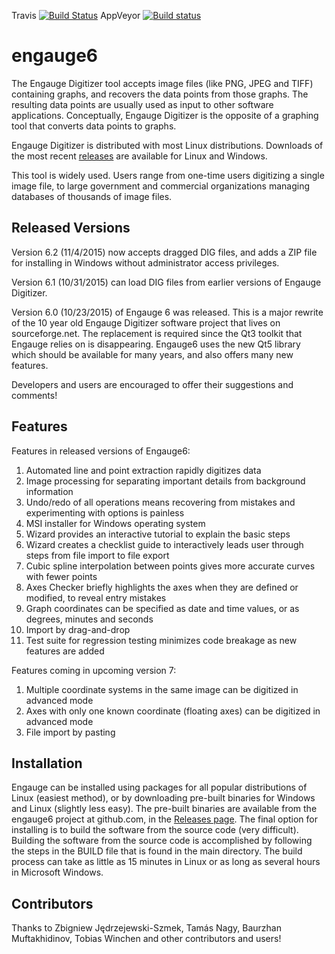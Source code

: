 Travis [![Build Status](https://travis-ci.org/markummitchell/engauge6.svg?branch=master)](https://travis-ci.org/markummitchell/engauge6) AppVeyor [![Build status](https://ci.appveyor.com/api/projects/status/github/engauge6/markummitchell?svg=true)](https://ci.appveyor.com/api/projects/status/github/engauge6/)

engauge6
========

The Engauge Digitizer tool accepts image files (like PNG, JPEG and TIFF) containing graphs, and recovers the data points from those graphs. The resulting data points are usually used as input to other software applications. Conceptually, Engauge Digitizer is the opposite of a graphing tool that converts data points to graphs.

Engauge Digitizer is distributed with most Linux distributions. Downloads of the most recent 
[releases](https://github.com/markummitchell/engauge6/releases) are available for Linux and Windows. 

This tool is widely used. Users range from one-time users digitizing a single image file, to large government and commercial organizations managing databases of thousands of image files.

Released Versions
-----------------
Version 6.2 (11/4/2015) now accepts dragged DIG files, and adds a ZIP file for installing in Windows without administrator
access privileges.

Version 6.1 (10/31/2015) can load DIG files from earlier versions of Engauge Digitizer.

Version 6.0 (10/23/2015) of Engauge 6 was released. This is a major rewrite of the 10 year old Engauge Digitizer software project that lives on sourceforge.net. The replacement is required since the Qt3 toolkit that Engauge relies on is disappearing. Engauge6 uses the new Qt5 library which should be available for many years, and also offers many new features.

Developers and users are encouraged to offer their suggestions and comments!

Features
--------
Features in released versions of Engauge6:

1. Automated line and point extraction rapidly digitizes data
2. Image processing for separating important details from background information
3. Undo/redo of all operations means recovering from mistakes and experimenting with options is painless
4. MSI installer for Windows operating system
5. Wizard provides an interactive tutorial to explain the basic steps
6. Wizard creates a checklist guide to interactively leads user through steps from file import to file export
7. Cubic spline interpolation between points gives more accurate curves with fewer points
8. Axes Checker briefly highlights the axes when they are defined or modified, to reveal entry mistakes
9. Graph coordinates can be specified as date and time values, or as degrees, minutes and seconds
10. Import by drag-and-drop
11. Test suite for regression testing minimizes code breakage as new features are added

Features coming in upcoming version 7:

1. Multiple coordinate systems in the same image can be digitized in advanced mode
2. Axes with only one known coordinate (floating axes) can be digitized in advanced mode
3. File import by pasting

Installation
------------
Engauge can be installed using packages for all popular distributions of Linux (easiest method), or by downloading
pre-built binaries for Windows and Linux (slightly less easy). The pre-built binaries are available from the engauge6
project at github.com, in the [Releases page](https://github.com/markummitchell/engauge6/releases). The final option 
for installing is to build the software from the source
code (very difficult). Building the software from the source code is accomplished by following the steps in the BUILD
file that is found in the main directory. The build process can take as little as 15 minutes in Linux or as long as 
several hours in Microsoft Windows.

Contributors
------------
Thanks to Zbigniew Jędrzejewski-Szmek, Tamás Nagy, Baurzhan Muftakhidinov, Tobias Winchen and other contributors and users!
